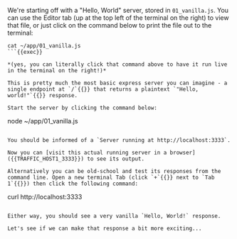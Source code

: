 We're starting off with a "Hello, World" server, stored in `01_vanilla.js`. You can use the Editor tab (up at the top left of the terminal on the right) to view that file, or just click on the command below
to print the file out to the terminal:

```
cat ~/app/01_vanilla.js
```{{exec}}

*(yes, you can literally click that command above to have it run live in the terminal on the right!)*

This is pretty much the most basic express server you can imagine - a single endpoint at `/`{{}} that returns a plaintext `"Hello, world!"`{{}} response.

Start the server by clicking the command below:
```
node ~/app/01_vanilla.js
```{{exec}}

You should be informed of a `Server running at http://localhost:3333`.

Now you can [visit this actual running server in a browser]({{TRAFFIC_HOST1_3333}}) to see its output.

Alternatively you can be old-school and test its responses from the command line. Open a new terminal Tab (click `+`{{}} next to `Tab 1`{{}}) then click the following command:

```
curl http://localhost:3333
```{{exec}}

Either way, you should see a very vanilla `Hello, World!` response.

Let's see if we can make that response a bit more exciting...
